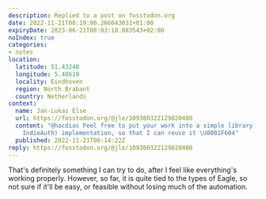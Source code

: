 ```yaml
---
description: Replied to a post on fosstodon.org
date: 2022-11-21T08:19:00.266043831+01:00
expiryDate: 2023-06-21T08:03:10.083543+02:00
noIndex: true
categories:
- notes
location:
  latitude: 51.43248
  longitude: 5.48619
  locality: Eindhoven
  region: North Brabant
  country: Netherlands
context:
  name: Jan-Lukas Else
  url: https://fosstodon.org/@jle/109380322129820480
  content: "@hacdias Feel free to put your work into a simple library (like with your
    IndieAuth) implementation, so that I can reuse it \U0001F604"
  published: 2022-11-21T06:14:22Z
reply: https://fosstodon.org/@jle/109380322129820480
---
```


That's definitely something I can try to do, after I feel like everything's working properly. However, so far, it is quite tied to the types of Eagle, so not sure if it'll be easy, or feasible without losing much of the automation.
